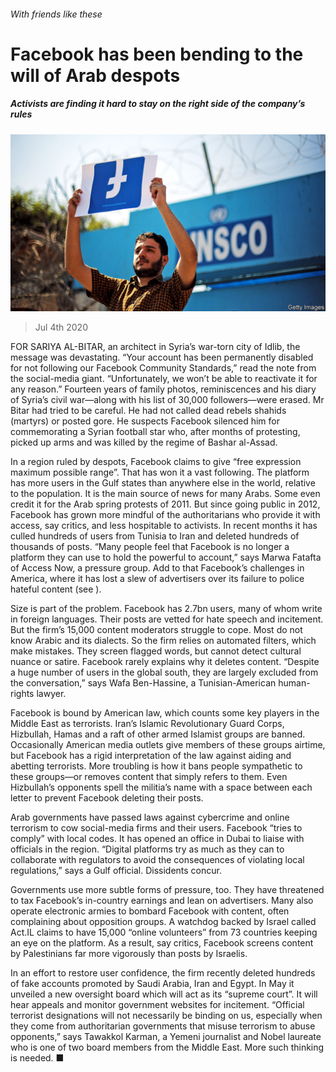 ###### With friends like these

# Facebook has been bending to the will of Arab despots 

##### Activists are finding it hard to stay on the right side of the company’s rules 

![image](images/20200704_MAP004_0.jpg) 

> Jul 4th 2020 

FOR SARIYA AL-BITAR, an architect in Syria’s war-torn city of Idlib, the message was devastating. “Your account has been permanently disabled for not following our Facebook Community Standards,” read the note from the social-media giant. “Unfortunately, we won’t be able to reactivate it for any reason.” Fourteen years of family photos, reminiscences and his diary of Syria’s civil war—along with his list of 30,000 followers—were erased. Mr Bitar had tried to be careful. He had not called dead rebels shahids (martyrs) or posted gore. He suspects Facebook silenced him for commemorating a Syrian football star who, after months of protesting, picked up arms and was killed by the regime of Bashar al-Assad.

In a region ruled by despots, Facebook claims to give “free expression maximum possible range”. That has won it a vast following. The platform has more users in the Gulf states than anywhere else in the world, relative to the population. It is the main source of news for many Arabs. Some even credit it for the Arab spring protests of 2011. But since going public in 2012, Facebook has grown more mindful of the authoritarians who provide it with access, say critics, and less hospitable to activists. In recent months it has culled hundreds of users from Tunisia to Iran and deleted hundreds of thousands of posts. “Many people feel that Facebook is no longer a platform they can use to hold the powerful to account,” says Marwa Fatafta of Access Now, a pressure group. Add to that Facebook’s challenges in America, where it has lost a slew of advertisers over its failure to police hateful content (see ).


Size is part of the problem. Facebook has 2.7bn users, many of whom write in foreign languages. Their posts are vetted for hate speech and incitement. But the firm’s 15,000 content moderators struggle to cope. Most do not know Arabic and its dialects. So the firm relies on automated filters, which make mistakes. They screen flagged words, but cannot detect cultural nuance or satire. Facebook rarely explains why it deletes content. “Despite a huge number of users in the global south, they are largely excluded from the conversation,” says Wafa Ben-Hassine, a Tunisian-American human-rights lawyer.

Facebook is bound by American law, which counts some key players in the Middle East as terrorists. Iran’s Islamic Revolutionary Guard Corps, Hizbullah, Hamas and a raft of other armed Islamist groups are banned. Occasionally American media outlets give members of these groups airtime, but Facebook has a rigid interpretation of the law against aiding and abetting terrorists. More troubling is how it bans people sympathetic to these groups—or removes content that simply refers to them. Even Hizbullah’s opponents spell the militia’s name with a space between each letter to prevent Facebook deleting their posts.

Arab governments have passed laws against cybercrime and online terrorism to cow social-media firms and their users. Facebook “tries to comply” with local codes. It has opened an office in Dubai to liaise with officials in the region. “Digital platforms try as much as they can to collaborate with regulators to avoid the consequences of violating local regulations,” says a Gulf official. Dissidents concur.

Governments use more subtle forms of pressure, too. They have threatened to tax Facebook’s in-country earnings and lean on advertisers. Many also operate electronic armies to bombard Facebook with content, often complaining about opposition groups. A watchdog backed by Israel called Act.IL claims to have 15,000 “online volunteers” from 73 countries keeping an eye on the platform. As a result, say critics, Facebook screens content by Palestinians far more vigorously than posts by Israelis.

In an effort to restore user confidence, the firm recently deleted hundreds of fake accounts promoted by Saudi Arabia, Iran and Egypt. In May it unveiled a new oversight board which will act as its “supreme court”. It will hear appeals and monitor government websites for incitement. “Official terrorist designations will not necessarily be binding on us, especially when they come from authoritarian governments that misuse terrorism to abuse opponents,” says Tawakkol Karman, a Yemeni journalist and Nobel laureate who is one of two board members from the Middle East. More such thinking is needed. ■

